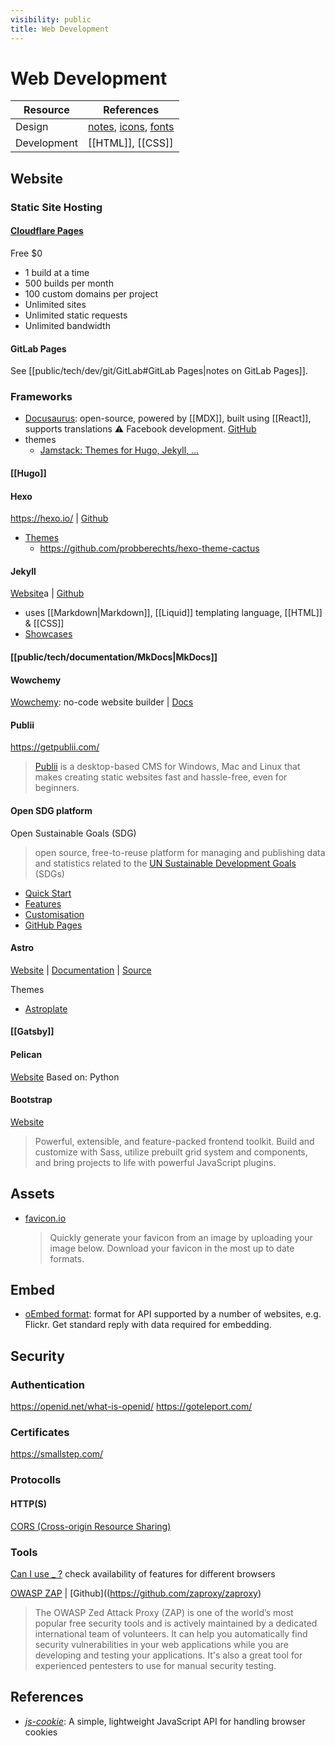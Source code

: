 ```yaml
---
visibility: public
title: Web Development
---
```

# Web Development

| Resource    | References                                                    |
| ----------- | ------------------------------------------------------------- |
| Design      | [notes](design), [icons](design#icons), [fonts](design#fonts) |
| Development | [[HTML]], [[CSS]]                                             |

## Website

### Static Site Hosting

#### [Cloudflare Pages](https://pages.cloudflare.com/)

Free $0

- 1 build at a time
- 500 builds per month
- 100 custom domains per project
- Unlimited sites
- Unlimited static requests
- Unlimited bandwidth

#### GitLab Pages

See [[public/tech/dev/git/GitLab#GitLab Pages|notes on GitLab Pages]].

### Frameworks

- [Docusaurus](https://docusaurus.io/): open-source, powered by [[MDX]], built using [[React]], supports translations
    ⚠ Facebook development. [GitHub](https://github.com/facebook/docusaurus)
- themes
    - [Jamstack: Themes for Hugo, Jekyll, ...](https://jamstackthemes.dev/)

#### [[Hugo]]

#### Hexo

<https://hexo.io/> | [Github](https://github.com/hexojs/hexo)

- [Themes](https://hexo.io/themes/)
    - <https://github.com/probberechts/hexo-theme-cactus>

#### Jekyll

[Website](https://jekyllrb.com/)a | [Github](https://github.com/jekyll/jekyll)

- uses [[Markdown|Markdown]], [[Liquid]] templating language, [[HTML]] & [[CSS]]
- [Showcases](https://jekyllrb.com/showcase/)

#### [[public/tech/documentation/MkDocs|MkDocs]]

#### Wowchemy

[Wowchemy](https://wowchemy.com/): no-code website builder | [Docs](https://wowchemy.com/docs/)

#### Publii

<https://getpublii.com/>
> [Publii](https://getpublii.com/) is a desktop-based CMS for Windows, Mac and Linux that makes creating static websites fast and hassle-free, even for beginners.

#### Open SDG platform

Open Sustainable Goals (SDG)
> open source, free-to-reuse platform for managing and publishing data and statistics related to the [UN Sustainable Development Goals](https://www.un.org/sustainabledevelopment/sustainable-development-goals/) (SDGs)

- [Quick Start](https://open-sdg.readthedocs.io/en/latest/quick-start/)
- [Features](https://open-sdg.readthedocs.io/en/latest/open-sdg-features/)
- [Customisation](https://open-sdg.readthedocs.io/en/latest/customisation/)
- [GitHub Pages](https://open-sdg.readthedocs.io/en/latest/hosting/github-pages-production/)



#### Astro

[Website](https://astro.build/) | [Documentation](https://docs.astro.build/en/getting-started/) | [Source](https://github.com/withastro/astro)

Themes

- [Astroplate](https://github.com/zeon-studio/astroplate)


#### [[Gatsby]]


#### Pelican

[Website](https://getpelican.com/)
Based on: Python

#### Bootstrap

[Website](https://getbootstrap.com/)
> Powerful, extensible, and feature-packed frontend toolkit. Build and customize with Sass, utilize prebuilt grid system and components, and bring projects to life with powerful JavaScript plugins.


## Assets

- [favicon.io](https://favicon.io/)
  > Quickly generate your favicon from an image by uploading your image below. Download your favicon in the most up to date formats.


## Embed

- [oEmbed format](https://oembed.com/): format for API supported by a number of websites, e.g. Flickr. Get standard reply with data required for embedding.

## Security

### Authentication

<https://openid.net/what-is-openid/>
<https://goteleport.com/>

### Certificates

<https://smallstep.com/>

### Protocolls

#### HTTP(S)

[CORS (Cross-origin Resource Sharing)](https://web.dev/cross-origin-resource-sharing/?utm_source=devtools)

### Tools

[Can I use _ ?][can-i-use] check availability of features for different browsers

[OWASP ZAP](https://www.zaproxy.org) | [Github]((<https://github.com/zaproxy/zaproxy>)
> The OWASP Zed Attack Proxy (ZAP) is one of the world’s most popular free security tools and is actively maintained by a dedicated international team of volunteers. It can help you automatically find security vulnerabilities in your web applications while you are developing and testing your applications. It's also a great tool for experienced pentesters to use for manual security testing.


## References

- [*js-cookie*](https://github.com/js-cookie/js-cookie): A simple, lightweight JavaScript API for handling browser cookies

[can-i-use]: <https://caniuse.com/>